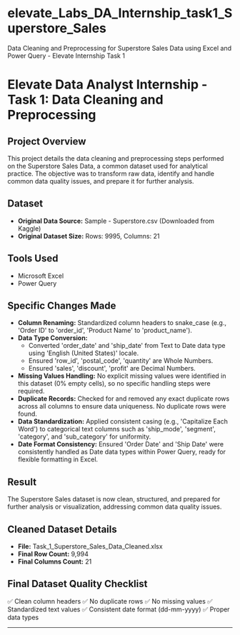 # elevate_Labs_DA_Internship_task1_Superstore_Sales
Data Cleaning and Preprocessing for Superstore Sales Data using Excel and Power Query - Elevate Internship Task 1

# Elevate Data Analyst Internship - Task 1: Data Cleaning and Preprocessing

## Project Overview
This project details the data cleaning and preprocessing steps performed on the Superstore Sales Data, a common dataset used for analytical practice. The objective was to transform raw data, identify and handle common data quality issues, and prepare it for further analysis.

## Dataset
- **Original Data Source:** Sample - Superstore.csv (Downloaded from Kaggle)
- **Original Dataset Size:** Rows: 9995, Columns: 21

## Tools Used
- Microsoft Excel
- Power Query

## Specific Changes Made
* **Column Renaming:** Standardized column headers to snake_case (e.g., 'Order ID' to 'order_id', 'Product Name' to 'product_name').
* **Data Type Conversion:**
    * Converted 'order_date' and 'ship_date' from Text to Date data type using 'English (United States)' locale.
    * Ensured 'row_id', 'postal_code', 'quantity' are Whole Numbers.
    * Ensured 'sales', 'discount', 'profit' are Decimal Numbers.
* **Missing Values Handling:** No explicit missing values were identified in this dataset (0% empty cells), so no specific handling steps were required.
* **Duplicate Records:** Checked for and removed any exact duplicate rows across all columns to ensure data uniqueness. No duplicate rows were found.
* **Data Standardization:** Applied consistent casing (e.g., 'Capitalize Each Word') to categorical text columns such as 'ship_mode', 'segment', 'category', and 'sub_category' for uniformity.
* **Date Format Consistency:** Ensured 'Order Date' and 'Ship Date' were consistently handled as Date data types within Power Query, ready for flexible formatting in Excel.

## Result
The Superstore Sales dataset is now clean, structured, and prepared for further analysis or visualization, addressing common data quality issues.

## Cleaned Dataset Details
- **File:** Task_1_Superstore_Sales_Data_Cleaned.xlsx
- **Final Row Count:** 9,994
- **Final Columns Count:** 21

## Final Dataset Quality Checklist
✅ Clean column headers
✅ No duplicate rows
✅ No missing values
✅ Standardized text values
✅ Consistent date format (dd-mm-yyyy)
✅ Proper data types

---
